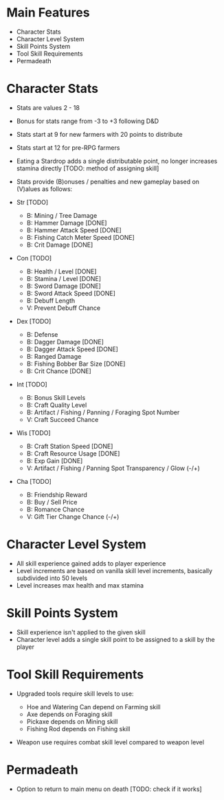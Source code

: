 **Main Features**
=

- Character Stats
- Character Level System
- Skill Points System
- Tool Skill Requirements
- Permadeath

**Character Stats**
=

- Stats are values 2 - 18
- Bonus for stats range from -3 to +3 following D&D
- Stats start at 9 for new farmers with 20 points to distribute
- Stats start at 12 for pre-RPG farmers
- Eating a Stardrop adds a single distributable point, no longer increases stamina directly [TODO: method of assigning skill]
- Stats provide (B)onuses / penalties and new gameplay based on (V)alues as follows:

- Str [TODO]
    - B: Mining / Tree Damage
    - B: Hammer Damage [DONE]
    - B: Hammer Attack Speed [DONE]
    - B: Fishing Catch Meter Speed [DONE]
    - B: Crit Damage [DONE]

- Con [TODO]
    - B: Health / Level [DONE]
    - B: Stamina / Level [DONE]
    - B: Sword Damage [DONE]
    - B: Sword Attack Speed [DONE]
    - B: Debuff Length
    - V: Prevent Debuff Chance

- Dex [TODO]
    - B: Defense
    - B: Dagger Damage [DONE]
    - B: Dagger Attack Speed [DONE]
    - B: Ranged Damage
    - B: Fishing Bobber Bar Size [DONE]
    - B: Crit Chance [DONE]

- Int [TODO]
    - B: Bonus Skill Levels
    - B: Craft Quality Level
    - B: Artifact / Fishing / Panning / Foraging Spot Number
    - V: Craft Succeed Chance

 - Wis [TODO]
    - B: Craft Station Speed [DONE]
    - B: Craft Resource Usage [DONE]
    - B: Exp Gain [DONE]
    - V: Artifact / Fishing / Panning Spot Transparency / Glow (-/+)
 
 - Cha [TODO]
    - B: Friendship Reward
    - B: Buy / Sell Price
    - B: Romance Chance
    - V: Gift Tier Change Chance (-/+)


**Character Level System**
=

- All skill experience gained adds to player experience
- Level increments are based on vanilla skill level increments, basically subdivided into 50 levels
- Level increases max health and max stamina


**Skill Points System**
=

- Skill experience isn't applied to the given skill
- Character level adds a single skill point to be assigned to a skill by the player


**Tool Skill Requirements**
=

- Upgraded tools require skill levels to use:
    - Hoe and Watering Can depend on Farming skill
    - Axe depends on Foraging skill
    - Pickaxe depends on Mining skill
    - Fishing Rod depends on Fishing skill

- Weapon use requires combat skill level compared to weapon level


**Permadeath**
=

- Option to return to main menu on death  [TODO: check if it works]